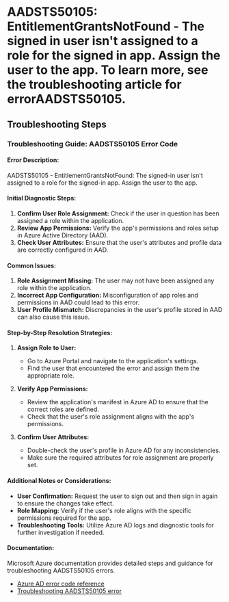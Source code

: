 # AADSTS50105: EntitlementGrantsNotFound - The signed in user isn't assigned to a role for the signed in app. Assign the user to the app. To learn more, see the troubleshooting article for errorAADSTS50105.


## Troubleshooting Steps
### Troubleshooting Guide: AADSTS50105 Error Code

#### Error Description:
AADSTS50105 - EntitlementGrantsNotFound: The signed-in user isn't assigned to a role for the signed-in app. Assign the user to the app.

#### Initial Diagnostic Steps:
1. **Confirm User Role Assignment:** Check if the user in question has been assigned a role within the application.
2. **Review App Permissions:** Verify the app's permissions and roles setup in Azure Active Directory (AAD).
3. **Check User Attributes:** Ensure that the user's attributes and profile data are correctly configured in AAD.

#### Common Issues:
1. **Role Assignment Missing:** The user may not have been assigned any role within the application.
2. **Incorrect App Configuration:** Misconfiguration of app roles and permissions in AAD could lead to this error.
3. **User Profile Mismatch:** Discrepancies in the user's profile stored in AAD can also cause this issue.

#### Step-by-Step Resolution Strategies:
1. **Assign Role to User:**
   - Go to Azure Portal and navigate to the application's settings.
   - Find the user that encountered the error and assign them the appropriate role.
  
2. **Verify App Permissions:**
   - Review the application's manifest in Azure AD to ensure that the correct roles are defined.
   - Check that the user's role assignment aligns with the app's permissions.

3. **Confirm User Attributes:**
   - Double-check the user's profile in Azure AD for any inconsistencies.
   - Make sure the required attributes for role assignment are properly set.

#### Additional Notes or Considerations:
- **User Confirmation:** Request the user to sign out and then sign in again to ensure the changes take effect.
- **Role Mapping:** Verify if the user's role aligns with the specific permissions required for the app.
- **Troubleshooting Tools:** Utilize Azure AD logs and diagnostic tools for further investigation if needed.

#### Documentation:
Microsoft Azure documentation provides detailed steps and guidance for troubleshooting AADSTS50105 errors.
- [Azure AD error code reference](https://docs.microsoft.com/en-us/azure/active-directory/develop/reply-url)
- [Troubleshooting AADSTS50105 error](https://docs.microsoft.com/en-us/azure/active-directory/develop/troubleshoot-errors)